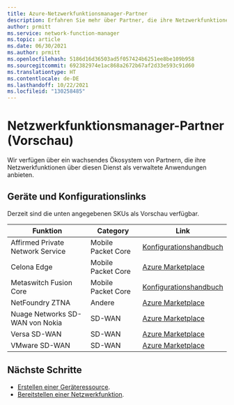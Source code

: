 ```yaml
---
title: Azure-Netzwerkfunktionsmanager-Partner
description: Erfahren Sie mehr über Partner, die ihre Netzwerkfunktionen über diesen Dienst anbieten.
author: prmitt
ms.service: network-function-manager
ms.topic: article
ms.date: 06/30/2021
ms.author: prmitt
ms.openlocfilehash: 5186d16d36503ad5f057424b6251ee8be109b958
ms.sourcegitcommit: 692382974e1ac868a2672b67af2d33e593c91d60
ms.translationtype: HT
ms.contentlocale: de-DE
ms.lasthandoff: 10/22/2021
ms.locfileid: "130258485"
---
```

# <a name="network-function-manager-partners-preview"></a>Netzwerkfunktionsmanager-Partner (Vorschau)

Wir verfügen über ein wachsendes Ökosystem von Partnern, die ihre Netzwerkfunktionen über diesen Dienst als verwaltete Anwendungen anbieten. 

## <a name="devices-and-configuration-links"></a><a name="devices"></a>Geräte und Konfigurationslinks

Derzeit sind die unten angegebenen SKUs als Vorschau verfügbar.

|Funktion |Category|Link|
| ---  | --- | --- |
| Affirmed Private Network Service  | Mobile Packet Core |[Konfigurationshandbuch](../private-multi-access-edge-compute-mec/deploy-affirmed-private-network-service-solution.md)|
| Celona Edge |Mobile Packet Core |[Azure Marketplace](https://portal.azure.com/#create/celonainc1597686731561.celona-edgecelona-platform)|
| Metaswitch Fusion Core | Mobile Packet Core | [Konfigurationshandbuch](../private-multi-access-edge-compute-mec/deploy-metaswitch-fusion-core-solution.md)|
| NetFoundry ZTNA | Andere| [Azure Marketplace](https://ms.portal.azure.com/#create/netfoundryinc.application-ziti-private-edgeapp-edge-router)|
| Nuage Networks SD-WAN von Nokia | SD-WAN| [Azure Marketplace](https://aka.ms/NokiaNuage)|
| Versa SD-WAN| SD-WAN |[Azure Marketplace](https://aka.ms/versa)|
| VMware SD-WAN | SD-WAN | [Azure Marketplace](https://ms.portal.azure.com/#create/vmware-inc.vmware_sdwan_edge_zonesvelo_ase)|

## <a name="next-steps"></a>Nächste Schritte

* [Erstellen einer Geräteressource](create-device.md).
* [Bereitstellen einer Netzwerkfunktion](deploy-functions.md).